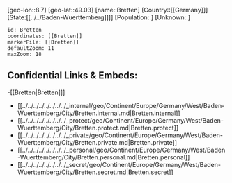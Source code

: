 ﻿---
location: [49.03,8.7]
mapzoom: [7,12] 
mapmarker: city 
type: City
tags:
- geo/City


SpocWebEntityId: 29344
isDeleted: false
confidential: public

---
[geo-lon::8.7]
[geo-lat::49.03]
[name::Bretten]
[Country::[[Germany]]]
[State:[[../../Baden-Wuerttemberg]]]]
[Population::]
[Unknown::]


```leaflet
id: Bretten
coordinates: [[Bretten]]
markerFile: [[Bretten]]
defaultZoom: 11 
maxZoom: 18
```


## Confidential Links & Embeds: 
-[[Bretten|Bretten]]] 
- [[../../../../../../../../_internal/geo/Continent/Europe/Germany/West/Baden-Wuerttemberg/City/Bretten.internal.md|Bretten.internal]] 
- [[../../../../../../../../_protect/geo/Continent/Europe/Germany/West/Baden-Wuerttemberg/City/Bretten.protect.md|Bretten.protect]] 
- [[../../../../../../../../_private/geo/Continent/Europe/Germany/West/Baden-Wuerttemberg/City/Bretten.private.md|Bretten.private]] 
- [[../../../../../../../../_personal/geo/Continent/Europe/Germany/West/Baden-Wuerttemberg/City/Bretten.personal.md|Bretten.personal]] 
- [[../../../../../../../../_secret/geo/Continent/Europe/Germany/West/Baden-Wuerttemberg/City/Bretten.secret.md|Bretten.secret]] 
